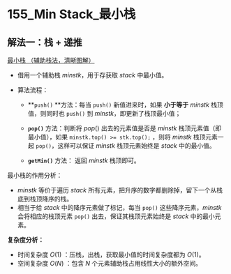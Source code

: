# 155_Min Stack_最小栈

## 解法一：栈 + 递推

[最小栈 （辅助栈法，清晰图解）](https://leetcode-cn.com/problems/min-stack/solution/min-stack-fu-zhu-stackfa-by-jin407891080/)

- 借用一个辅助栈 $minstk$，用于存获取 $stack$ 中最小值。

- 算法流程：
  - **`push()` **方法：每当 `push()` 新值进来时，如果 **小于等于** $minstk$ 栈顶值，则同时也 `push()` 到 $minstk$，即更新了栈顶最小值；
  - **`pop()`** 方法：判断将 $pop()$ 出去的元素值是否是 $minstk$ 栈顶元素值（即最小值），如果 `minstk.top() >= stk.top();` ，则将 $minstk$ 栈顶元素一起 `pop()`，这样可以保证 $minstk$ 栈顶元素始终是 $stack$ 中的最小值。
  
  - **`getMin()`** 方法： 返回 $minstk$ 栈顶即可。

最小栈的作用分析：
- $minstk$ 等价于遍历 $stack$ 所有元素，把升序的数字都删除掉，留下一个从栈底到栈顶降序的栈。
- 相当于给 $stack$ 中的降序元素做了标记，每当 `pop()` 这些降序元素，$minstk$ 会将相应的栈顶元素 `pop()` 出去，保证其栈顶元素始终是 $stack$ 中的最小元素。

**复杂度分析：**

- 时间复杂度 $O(1)$ ：压栈，出栈，获取最小值的时间复杂度都为 $O(1)$。
- 空间复杂度 $O(N)$ ：包含 $N$ 个元素辅助栈占用线性大小的额外空间。
